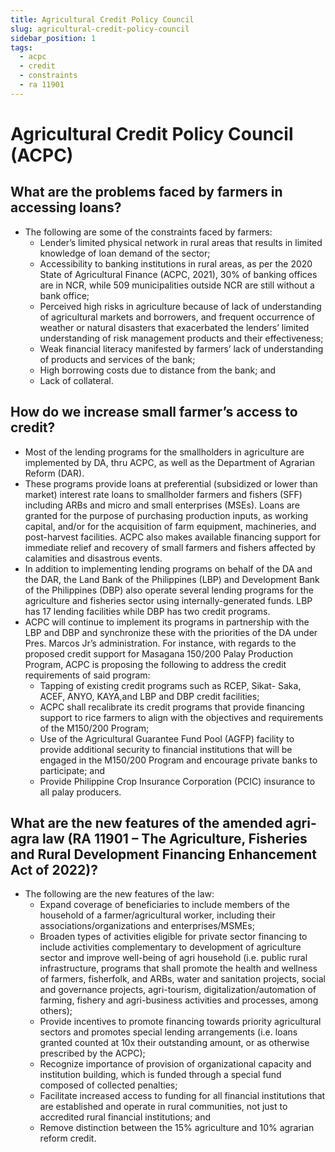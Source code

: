 ```yaml
---
title: Agricultural Credit Policy Council
slug: agricultural-credit-policy-council
sidebar_position: 1
tags:
  - acpc
  - credit
  - constraints
  - ra 11901
---
```


# Agricultural Credit Policy Council (ACPC)

## What are the problems faced by farmers in accessing loans?

- The following are some of the constraints faced by farmers:
  - Lender’s limited physical network in rural areas that results in limited knowledge of loan demand of the sector;
  - Accessibility to banking institutions in rural areas, as per the 2020 State of Agricultural  Finance (ACPC, 2021), 30% of banking offices are in NCR, while 509 municipalities outside NCR are still without a bank office;
  - Perceived high risks in agriculture because of lack of understanding of agricultural markets and borrowers, and frequent occurrence of weather or natural disasters that exacerbated the lenders’ limited understanding of risk management products and their effectiveness;
  - Weak financial literacy manifested by farmers’ lack of understanding of products and services of the bank;
  - High borrowing costs due to distance from the bank; and
  - Lack of collateral.


## How do we increase small farmer’s access to credit?

- Most of the lending programs for the smallholders in agriculture are implemented by DA, thru ACPC, as well as the Department of Agrarian Reform (DAR).
- These programs provide loans at preferential (subsidized or lower than market) interest rate loans to smallholder farmers and fishers (SFF) including ARBs and micro and small enterprises (MSEs). Loans are granted for the purpose of purchasing production inputs, as working capital, and/or for the acquisition of farm equipment, machineries, and post-harvest facilities. ACPC also makes available financing support for immediate relief and recovery of small farmers and fishers affected by calamities and disastrous events.
- In addition to implementing lending programs on behalf of the DA and the DAR, the Land Bank of the Philippines (LBP) and Development Bank of the Philippines (DBP) also operate several lending programs for the agriculture and fisheries sector using internally-generated funds. LBP has 17 lending facilities while DBP has two credit programs.
- ACPC will continue to implement its programs in partnership with the LBP and DBP and synchronize these with the priorities of the DA under Pres. Marcos Jr’s administration. For instance, with regards to the proposed credit support for Masagana 150/200 Palay Production Program, ACPC is proposing the following to address the credit requirements of said program:
    - Tapping of existing credit programs such as RCEP, Sikat- Saka, ACEF, ANYO, KAYA,and LBP and DBP credit facilities;
    - ACPC shall recalibrate its credit programs that provide financing support to rice farmers to align with the objectives and requirements of the M150/200 Program;
    - Use of the Agricultural Guarantee Fund Pool (AGFP) facility to provide additional security to financial institutions that will be engaged in the M150/200 Program and encourage private banks to participate; and
    - Provide Philippine Crop Insurance Corporation (PCIC) insurance to all palay producers.

## What are the new features of the amended agri-agra law (RA 11901 – The Agriculture, Fisheries and Rural Development Financing Enhancement Act of 2022)? 

- The following are the new features of the law:
  - Expand coverage of beneficiaries to include members of the household of a farmer/agricultural worker, including their associations/organizations and enterprises/MSMEs;
  - Broaden types of activities eligible for private sector financing to include activities complementary to development of agriculture sector and improve well-being of agri household (i.e. public rural infrastructure, programs that shall promote the health and wellness of farmers, fisherfolk, and ARBs, water and sanitation projects, social and governance projects, agri-tourism, digitalization/automation of farming, fishery and agri-business activities and processes, among others); 
  - Provide incentives to promote financing towards priority agricultural sectors and promotes special lending arrangements (i.e. loans granted counted at 10x their outstanding amount, or as otherwise prescribed by the ACPC);
  - Recognize importance of provision of organizational capacity and institution building, which is funded through a special fund composed of collected penalties;
  - Facilitate increased access to funding for all financial institutions that are established and operate in rural communities, not just to accredited rural financial institutions; and
  - Remove distinction between the 15% agriculture and 10% agrarian reform credit.
